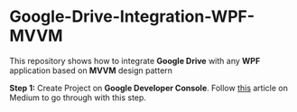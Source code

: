 # Google-Drive-Integration-WPF-MVVM
This repository shows how to integrate **Google Drive** with any **WPF** application based on **MVVM** design pattern

**Step 1:** Create Project on **Google Developer Console**.
Follow [this](https://medium.com/@umair8794/google-drive-integration-in-wpf-application-with-mvvm-design-pattern-part-1-14af7706f552) article on Medium to go through with this step.